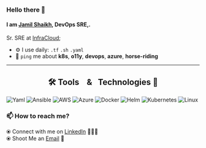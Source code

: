 ### Hello there 👋

#### I am [Jamil Shaikh](http://jamilshaikh.in), DevOps SRE,.

Sr. SRE at [InfraCloud](https://infracloud.io);<br>

- ⚙️ I use daily: `.tf` `.sh` `.yaml`
- 💬 `ping` me about **k8s**, **o11y**, **devops**, **azure**, **horse-riding**
<hr/>

<h2 align="center">🛠️ Tools 󠀠 󠀠 󠀠 󠀠& 󠀠 󠀠  Technologies 🚀</h2>

![Yaml](https://img.shields.io/badge/-yaml-000?&logo=Yaml)
![Ansible](https://img.shields.io/badge/-Ansible-000?&logo=Ansible)
![AWS](https://img.shields.io/badge/-AWS-000?&logo=Amazon-AWS&logoColor=F90)
![Azure](https://img.shields.io/badge/-Azure-000?&logo=Azure)
![Docker](https://img.shields.io/badge/-Docker-000?&logo=Docker)
![Helm](https://img.shields.io/badge/-Helm-000?&logo=Helm)
![Kubernetes](https://img.shields.io/badge/-Kubernetes-000?&logo=Kubernetes)
![Linux](https://img.shields.io/badge/-Linux-000?&logo=Linux)

### 📫 How to reach me?
  ⦿ Connect with me on [LinkedIn](https://www.linkedin.com/in/jamilshaikhsre/) 👨🏻‍💻 <br>
  ⦿ Shoot Me an [Email](mailto:hi@jamilshaikh.in) 💌 <br>